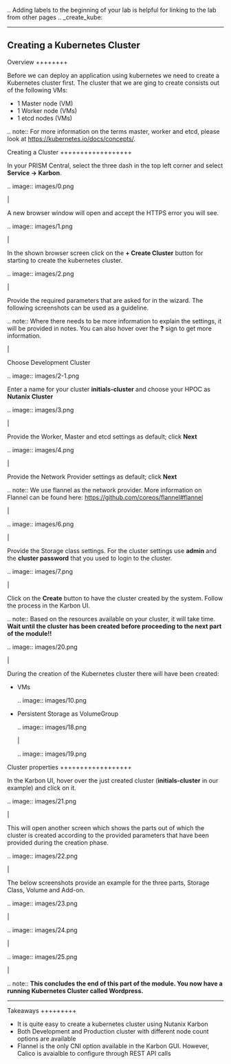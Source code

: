 .. Adding labels to the beginning of your lab is helpful for linking to
the lab from other pages .. \_create_kube:

  -------------------------------
  Creating a Kubernetes Cluster
  -------------------------------

Overview ++++++++

Before we can deploy an application using kubernetes we need to create a
Kubernetes cluster first. The cluster that we are ging to create
consists out of the following VMs:

-   1 Master node (VM)
-   1 Worker node (VMs)
-   1 etcd nodes (VMs)

.. note:: For more information on the terms master, worker and etcd,
please look at https://kubernetes.io/docs/concepts/.

Creating a Cluster ++++++++++++++++++

In your PRISM Central, select the three dash in the top left corner and
select **Service -\> Karbon**.

.. image:: images/0.png

| 

A new browser window will open and accept the HTTPS error you will see.

.. image:: images/1.png

| 

In the shown browser screen click on the **+ Create Cluster** button for
starting to create the kubernetes cluster.

.. image:: images/2.png

| 

Provide the required parameters that are asked for in the wizard. The
following screenshots can be used as a guideline.

.. note:: Where there needs to be more information to explain the
settings, it will be provided in notes. You can also hover over the
**?** sign to get more information.

| 

Choose Development Cluster

.. image:: images/2-1.png

Enter a name for your cluster **initials-cluster** and choose your HPOC
as **Nutanix Cluster**

.. image:: images/3.png

| 

Provide the Worker, Master and etcd settings as default; click **Next**

.. image:: images/4.png

| 

Provide the Network Provider settings as default; click **Next**

.. note:: We use flannel as the network provider. More information on
Flannel can be found here: https://github.com/coreos/flannel#flannel

| 

.. image:: images/6.png

| 

Provide the Storage class settings. For the cluster settings use
**admin** and the **cluster password** that you used to login to the
cluster.

.. image:: images/7.png

| 

Click on the **Create** button to have the cluster created by the
system. Follow the process in the Karbon UI.

.. note:: Based on the resources available on your cluster, it will take
time. **Wait until the cluster has been created before proceeding to the
next part of the module!!**

.. image:: images/20.png

| 

During the creation of the Kubernetes cluster there will have been
created:

-   VMs

    .. image:: images/10.png

-   Persistent Storage as VolumeGroup

    .. image:: images/18.png

    | 

    .. image:: images/19.png

Cluster properties ++++++++++++++++++

In the Karbon UI, hover over the just created cluster
(**initials-cluster** in our example) and click on it.

.. image:: images/21.png

| 

This will open another screen which shows the parts out of which the
cluster is created according to the provided parameters that have been
provided during the creation phase.

.. image:: images/22.png

| 

The below screenshots provide an example for the three parts, Storage
Class, Volume and Add-on.

.. image:: images/23.png

| 

.. image:: images/24.png

| 

.. image:: images/25.png

| 

.. note:: **This concludes the end of this part of the module. You now
have a running Kubernetes Cluster called Wordpress.**

------------------------------------------------------------------------

Takeaways +++++++++

-   It is quite easy to create a kubernetes cluster using Nutanix Karbon
-   Both Development and Production cluster with different node count
    options are available
-   Flannel is the only CNI option available in the Karbon GUI. However,
    Calico is avaialble to configure through REST API calls
